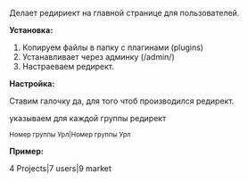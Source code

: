 Делает редириект на главной странице для пользователей.

<b>Установка:</b>

<ol>
	<li>Копируем файлы в папку с плагинами (plugins)</li>
	<li>Устанавливает через админку (/admin/)</li>
	<li>Настраеваем редирект.</li>
</ol>

<b>Настройка:</b>

Ставим галочку да, для того чтоб производился редирект.

указываем для каждой группы редирект 

<sub>Номер группы Урл|Номер группы Урл</sub>

<b>Пример:</b>

4 Projects|7 users|9 market
